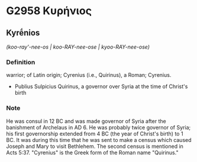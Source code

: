# G2958 Κυρήνιος

## Kyrḗnios

_(koo-ray'-nee-os | koo-RAY-nee-ose | kyoo-RAY-nee-ose)_

### Definition

warrior; of Latin origin; Cyrenius (i.e., Quirinus), a Roman; Cyrenius.

- Publius Sulpicius Quirinus, a governor over Syria at the time of Christ's birth

### Note

He was consul in 12 BC and was made governor of Syria after the banishment of Archelaus in AD 6. He was probably twice governor of Syria; his first governorship extended from 4 BC (the year of Christ's birth) to 1 BC. It was during this time that he was sent to make a census which caused Joseph and Mary to visit Bethlehem. The second census is mentioned in Acts 5:37. "Cyrenius" is the Greek form of the Roman name "Quirinus."

